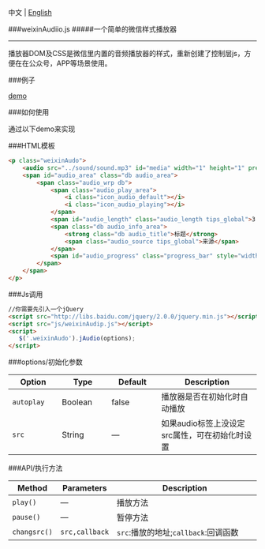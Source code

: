 中文 | [English](README_EN.md)

###weixinAudiio.js
#####一个简单的微信样式播放器
* * *

播放器DOM及CSS是微信里内置的音频播放器的样式，重新创建了控制层js，方便在在公众号，APP等场景使用。

###例子

[demo](http://warpcgd.github.io/webchataudio/src/demo.html)

###如何使用

通过以下demo来实现

###HTML模板

```html
<p class="weixinAudo">
	<audio src="../sound/sound.mp3" id="media" width="1" height="1" preload></audio>
	<span id="audio_area" class="db audio_area">
		<span class="audio_wrp db">
			<span class="audio_play_area">
				<i class="icon_audio_default"></i>
				<i class="icon_audio_playing"></i>
            </span>
			<span id="audio_length" class="audio_length tips_global">3:07</span>
			<span class="db audio_info_area">
                <strong class="db audio_title">标题</strong>
                <span class="audio_source tips_global">来源</span>
			</span>
			<span id="audio_progress" class="progress_bar" style="width: 0%;"></span>
	 	</span>
	</span>
</p>
```

###Js调用

```html
//你需要先引入一个jQuery
<script src="http://libs.baidu.com/jquery/2.0.0/jquery.min.js"></script>
<script src="js/weixinAudip.js"></script>
<script>
   $('.weixinAudo').jAudio(options);
</script>
```

###options/初始化参数

<table width="100%">
<thead>
  <tr>
    <th width="20%">Option</th>
    <th width="20%">Type</th>
    <th width="20%">Default</th>
    <th width="40%">Description</th>
  </tr>
</thead>
<tbody>
  <tr>
    <td><code>autoplay</code></td>
    <td>Boolean</td>
    <td>false</td>
    <td>播放器是否在初始化时自动播放</td>
  </tr>
  <tr>
    <td><code>src</code></td>
    <td>String</td>
    <td>&mdash;</td>
    <td>如果audio标签上没设定src属性，可在初始化时设置</td>
  </tr>
 </tbody>
</table>

###API/执行方法

<table width="100%" align="center">
<thead>
  <tr>
    <th width="12.5%">Method</th>
    <th width="12.5%">Parameters</th>
    <th width="75%">Description</th>
  </tr>
</thead>
<tbody>
  <tr>
    <td><code>play()</code></td>
    <td>&mdash;</td>
    <td>播放方法</td>
  </tr>
  <tr>
    <td><code>pause()</code></td>
    <td>&mdash;</td>
    <td>暂停方法</td>
  </tr>
  <tr>
    <td><code>changsrc()</code></td>
    <td><code>src,callback</code></td>
    <td><code>src</code>:播放的地址;<code>callback</code>:回调函数</td>
  </tr>
 </tbody>
</table>